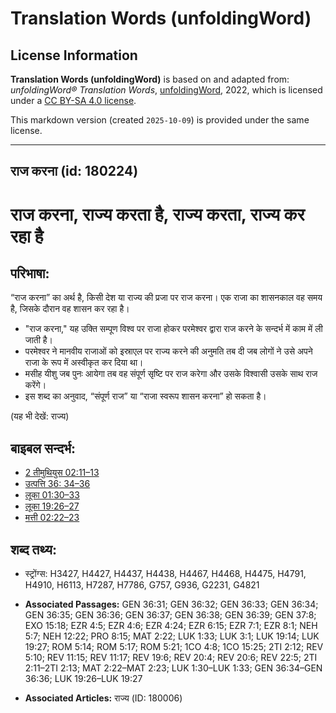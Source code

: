 # Translation Words (unfoldingWord)

## License Information

**Translation Words (unfoldingWord)** is based on and adapted from: _unfoldingWord® Translation Words_, [unfoldingWord](https://unfoldingword.org/utw), 2022, which is licensed under a [CC BY-SA 4.0 license](https://creativecommons.org/licenses/by-sa/4.0/legalcode.en).

This markdown version (created `2025-10-09`) is provided under the same license.



--------------------------------

## राज करना (id: 180224)

राज करना, राज्य करता है, राज्य करता, राज्य कर रहा है
====================================================

परिभाषा:
--------

“राज करना” का अर्थ है, किसी देश या राज्य की प्रजा पर राज करना। एक राजा का शासनकाल वह समय है, जिसके दौरान वह शासन कर रहा है।

* "राज करना," यह उक्ति सम्पूण विश्व पर राजा होकर परमेश्वर द्वारा राज करने के सन्दर्भ में काम में ली जाती है।
* परमेश्वर ने मानवीय राजाओं को इस्राएल पर राज्य करने की अनुमति तब दी जब लोगों ने उसे अपने राजा के रूप में अस्वीकृत कर दिया था।
* मसीह यीशु जब पुनः आयेगा तब वह संपूर्ण सृष्टि पर राज करेगा और उसके विश्वासी उसके साथ राज करेंगे।
* इस शब्द का अनुवाद, “संपूर्ण राज” या “राजा स्वरूप शासन करना” हो सकता है।

(यह भी देखें: राज्य)

बाइबल सन्दर्भ:
--------------

* [2 तीमुथियुस 02:11–13](https://ref.ly/2Tim0:0)
* [उत्पत्ति 36: 34–36](https://ref.ly/Gen36:0)
* [लूका 01:30–33](https://ref.ly/Luke1:30-Luke1:33)
* [लूका 19:26–27](https://ref.ly/Luke19:26-Luke19:27)
* [मत्ती 02:22–23](https://ref.ly/Matt2:22-Matt2:23)

शब्द तथ्य:
----------

* स्ट्रोंग्स: H3427, H4427, H4437, H4438, H4467, H4468, H4475, H4791, H4910, H6113, H7287, H7786, G757, G936, G2231, G4821

* **Associated Passages:** GEN 36:31; GEN 36:32; GEN 36:33; GEN 36:34; GEN 36:35; GEN 36:36; GEN 36:37; GEN 36:38; GEN 36:39; GEN 37:8; EXO 15:18; EZR 4:5; EZR 4:6; EZR 4:24; EZR 6:15; EZR 7:1; EZR 8:1; NEH 5:7; NEH 12:22; PRO 8:15; MAT 2:22; LUK 1:33; LUK 3:1; LUK 19:14; LUK 19:27; ROM 5:14; ROM 5:17; ROM 5:21; 1CO 4:8; 1CO 15:25; 2TI 2:12; REV 5:10; REV 11:15; REV 11:17; REV 19:6; REV 20:4; REV 20:6; REV 22:5; 2TI 2:11–2TI 2:13; MAT 2:22–MAT 2:23; LUK 1:30–LUK 1:33; GEN 36:34–GEN 36:36; LUK 19:26–LUK 19:27
* **Associated Articles:** राज्य (ID: 180006)

